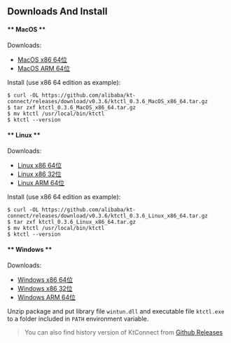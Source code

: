 Downloads And Install
---

<!-- tabs:start -->

#### ** MacOS **

Downloads:

* [MacOS x86 64位](https://github.com/alibaba/kt-connect/releases/download/v0.3.6/ktctl_0.3.6_MacOS_x86_64.tar.gz)
* [MacOS ARM 64位](https://github.com/alibaba/kt-connect/releases/download/v0.3.6/ktctl_0.3.6_MacOS_arm_64.tar.gz)

Install (use x86 64 edition as example):

```
$ curl -OL https://github.com/alibaba/kt-connect/releases/download/v0.3.6/ktctl_0.3.6_MacOS_x86_64.tar.gz
$ tar zxf ktctl_0.3.6_MacOS_x86_64.tar.gz
$ mv ktctl /usr/local/bin/ktctl
$ ktctl --version
```

#### ** Linux **

Downloads:

* [Linux x86 64位](https://github.com/alibaba/kt-connect/releases/download/v0.3.6/ktctl_0.3.6_Linux_x86_64.tar.gz)
* [Linux x86 32位](https://github.com/alibaba/kt-connect/releases/download/v0.3.6/ktctl_0.3.6_linux_i386.tar.gz)
* [Linux ARM 64位](https://github.com/alibaba/kt-connect/releases/download/v0.3.6/ktctl_0.3.6_Linux_arm_64.tar.gz)

Install (use x86 64 edition as example):

```
$ curl -OL https://github.com/alibaba/kt-connect/releases/download/v0.3.6/ktctl_0.3.6_Linux_x86_64.tar.gz
$ tar zxf ktctl_0.3.6_Linux_x86_64.tar.gz
$ mv ktctl /usr/local/bin/ktctl
$ ktctl --version
```

#### ** Windows **

Downloads:

* [Windows x86 64位](https://github.com/alibaba/kt-connect/releases/download/v0.3.6/ktctl_0.3.6_Windows_x86_64.zip)
* [Windows x86 32位](https://github.com/alibaba/kt-connect/releases/download/v0.3.6/ktctl_0.3.6_Windows_i386.zip)
* [Windows ARM 64位](https://github.com/alibaba/kt-connect/releases/download/v0.3.6/ktctl_0.3.6_Windows_arm_64.zip)

Unzip package and put library file `wintun.dll` and executable file `ktctl.exe` to a folder included in `PATH` environment variable.

<!-- tabs:end -->

> You can also find history version of KtConnect from [Github Releases](https://github.com/alibaba/kt-connect/releases)

